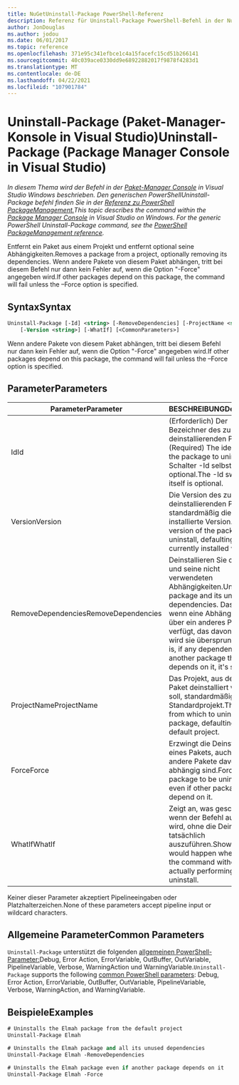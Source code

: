 ```yaml
---
title: NuGetUninstall-Package PowerShell-Referenz
description: Referenz für Uninstall-Package PowerShell-Befehl in der NuGet-Paket-Manager-Konsole in Visual Studio.
author: JonDouglas
ms.author: jodou
ms.date: 06/01/2017
ms.topic: reference
ms.openlocfilehash: 371e95c341efbce1c4a15facefc15cd51b266141
ms.sourcegitcommit: 40c039ace0330dd9e68922882017f9878f4283d1
ms.translationtype: MT
ms.contentlocale: de-DE
ms.lasthandoff: 04/22/2021
ms.locfileid: "107901784"
---
```

# <a name="uninstall-package-package-manager-console-in-visual-studio"></a><span data-ttu-id="b5d6c-103">Uninstall-Package (Paket-Manager-Konsole in Visual Studio)</span><span class="sxs-lookup"><span data-stu-id="b5d6c-103">Uninstall-Package (Package Manager Console in Visual Studio)</span></span>

<span data-ttu-id="b5d6c-104">*In diesem Thema wird der Befehl in der [Paket-Manager Console](../../consume-packages/install-use-packages-powershell.md) in Visual Studio Windows beschrieben. Den generischen PowerShellUninstall-Package befehl finden Sie in der [Referenz zu PowerShell PackageManagement.](/powershell/module/packagemanagement)*</span><span class="sxs-lookup"><span data-stu-id="b5d6c-104">*This topic describes the command within the [Package Manager Console](../../consume-packages/install-use-packages-powershell.md) in Visual Studio on Windows. For the generic PowerShell Uninstall-Package command, see the [PowerShell PackageManagement reference](/powershell/module/packagemanagement).*</span></span>

<span data-ttu-id="b5d6c-105">Entfernt ein Paket aus einem Projekt und entfernt optional seine Abhängigkeiten.</span><span class="sxs-lookup"><span data-stu-id="b5d6c-105">Removes a package from a project, optionally removing its dependencies.</span></span> <span data-ttu-id="b5d6c-106">Wenn andere Pakete von diesem Paket abhängen, tritt bei diesem Befehl nur dann kein Fehler auf, wenn die Option "-Force" angegeben wird.</span><span class="sxs-lookup"><span data-stu-id="b5d6c-106">If other packages depend on this package, the command will fail unless the –Force option is specified.</span></span>

## <a name="syntax"></a><span data-ttu-id="b5d6c-107">Syntax</span><span class="sxs-lookup"><span data-stu-id="b5d6c-107">Syntax</span></span>

```ps
Uninstall-Package [-Id] <string> [-RemoveDependencies] [-ProjectName <string>] [-Force]
    [-Version <string>] [-WhatIf] [<CommonParameters>]
```

<span data-ttu-id="b5d6c-108">Wenn andere Pakete von diesem Paket abhängen, tritt bei diesem Befehl nur dann kein Fehler auf, wenn die Option "-Force" angegeben wird.</span><span class="sxs-lookup"><span data-stu-id="b5d6c-108">If other packages depend on this package, the command will fail unless the –Force option is specified.</span></span>

## <a name="parameters"></a><span data-ttu-id="b5d6c-109">Parameter</span><span class="sxs-lookup"><span data-stu-id="b5d6c-109">Parameters</span></span>

| <span data-ttu-id="b5d6c-110">Parameter</span><span class="sxs-lookup"><span data-stu-id="b5d6c-110">Parameter</span></span> | <span data-ttu-id="b5d6c-111">BESCHREIBUNG</span><span class="sxs-lookup"><span data-stu-id="b5d6c-111">Description</span></span> |
| --- | --- |
| <span data-ttu-id="b5d6c-112">Id</span><span class="sxs-lookup"><span data-stu-id="b5d6c-112">Id</span></span> | <span data-ttu-id="b5d6c-113">(Erforderlich) Der Bezeichner des zu deinstallierenden Pakets.</span><span class="sxs-lookup"><span data-stu-id="b5d6c-113">(Required) The identifier of the package to uninstall.</span></span> <span data-ttu-id="b5d6c-114">Der Schalter -Id selbst ist optional.</span><span class="sxs-lookup"><span data-stu-id="b5d6c-114">The -Id switch itself is optional.</span></span> |
| <span data-ttu-id="b5d6c-115">Version</span><span class="sxs-lookup"><span data-stu-id="b5d6c-115">Version</span></span> | <span data-ttu-id="b5d6c-116">Die Version des zu deinstallierenden Pakets, standardmäßig die derzeit installierte Version.</span><span class="sxs-lookup"><span data-stu-id="b5d6c-116">The version of the package to uninstall, defaulting to the currently installed version.</span></span> |
| <span data-ttu-id="b5d6c-117">RemoveDependencies</span><span class="sxs-lookup"><span data-stu-id="b5d6c-117">RemoveDependencies</span></span> | <span data-ttu-id="b5d6c-118">Deinstallieren Sie das Paket und seine nicht verwendeten Abhängigkeiten.</span><span class="sxs-lookup"><span data-stu-id="b5d6c-118">Uninstall the package and its unused dependencies.</span></span> <span data-ttu-id="b5d6c-119">Das heißt, wenn eine Abhängigkeit über ein anderes Paket verfügt, das davon abhängt, wird sie übersprungen.</span><span class="sxs-lookup"><span data-stu-id="b5d6c-119">That is, if any dependency has another package that depends on it, it's skipped.</span></span> |
| <span data-ttu-id="b5d6c-120">ProjectName</span><span class="sxs-lookup"><span data-stu-id="b5d6c-120">ProjectName</span></span> | <span data-ttu-id="b5d6c-121">Das Projekt, aus dem das Paket deinstalliert werden soll, standardmäßig das Standardprojekt.</span><span class="sxs-lookup"><span data-stu-id="b5d6c-121">The project from which to uninstall the package, defaulting to the default project.</span></span> |
| <span data-ttu-id="b5d6c-122">Force</span><span class="sxs-lookup"><span data-stu-id="b5d6c-122">Force</span></span> | <span data-ttu-id="b5d6c-123">Erzwingt die Deinstallation eines Pakets, auch wenn andere Pakete davon abhängig sind.</span><span class="sxs-lookup"><span data-stu-id="b5d6c-123">Forces a package to be uninstalled, even if other packages depend on it.</span></span> |
| <span data-ttu-id="b5d6c-124">WhatIf</span><span class="sxs-lookup"><span data-stu-id="b5d6c-124">WhatIf</span></span> | <span data-ttu-id="b5d6c-125">Zeigt an, was geschieht, wenn der Befehl ausgeführt wird, ohne die Deinstallation tatsächlich auszuführen.</span><span class="sxs-lookup"><span data-stu-id="b5d6c-125">Shows what would happen when running the command without actually performing the uninstall.</span></span> |

<span data-ttu-id="b5d6c-126">Keiner dieser Parameter akzeptiert Pipelineeingaben oder Platzhalterzeichen.</span><span class="sxs-lookup"><span data-stu-id="b5d6c-126">None of these parameters accept pipeline input or wildcard characters.</span></span>

## <a name="common-parameters"></a><span data-ttu-id="b5d6c-127">Allgemeine Parameter</span><span class="sxs-lookup"><span data-stu-id="b5d6c-127">Common Parameters</span></span>

<span data-ttu-id="b5d6c-128">`Uninstall-Package` unterstützt die folgenden [allgemeinen PowerShell-Parameter:](/powershell/module/microsoft.powershell.core/about/about_commonparameters)Debug, Error Action, ErrorVariable, OutBuffer, OutVariable, PipelineVariable, Verbose, WarningAction und WarningVariable.</span><span class="sxs-lookup"><span data-stu-id="b5d6c-128">`Uninstall-Package` supports the following [common PowerShell parameters](/powershell/module/microsoft.powershell.core/about/about_commonparameters): Debug, Error Action, ErrorVariable, OutBuffer, OutVariable, PipelineVariable, Verbose, WarningAction, and WarningVariable.</span></span>

## <a name="examples"></a><span data-ttu-id="b5d6c-129">Beispiele</span><span class="sxs-lookup"><span data-stu-id="b5d6c-129">Examples</span></span>

```ps
# Uninstalls the Elmah package from the default project
Uninstall-Package Elmah

# Uninstalls the Elmah package and all its unused dependencies
Uninstall-Package Elmah -RemoveDependencies 

# Uninstalls the Elmah package even if another package depends on it
Uninstall-Package Elmah -Force
```